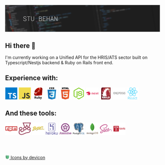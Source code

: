 <img src="./docs/Header.png">

## Hi there 👋

I'm currently working on a Unified API for the HRIS/ATS sector built on Typescript/Nestjs backend & Ruby on Rails front end.

## Experience with:

<p float="left">
<img src="https://raw.githubusercontent.com/devicons/devicon/master/icons/typescript/typescript-original.svg" height="40" width="40">
<img src="https://raw.githubusercontent.com/devicons/devicon/master/icons/javascript/javascript-original.svg" height="40" width="40">
<img src="https://raw.githubusercontent.com/devicons/devicon/master/icons/ruby/ruby-original-wordmark.svg" height="40" width="40">
<img src="https://raw.githubusercontent.com/devicons/devicon/master/icons/css3/css3-original-wordmark.svg" height="40" width="40">
<img src="https://raw.githubusercontent.com/devicons/devicon/master/icons/html5/html5-original-wordmark.svg" height="40" width="40">
<img src="https://raw.githubusercontent.com/devicons/devicon/master/icons/nodejs/nodejs-original.svg" height="40" width="40">
<img src="https://raw.githubusercontent.com/devicons/devicon/master/icons/nestjs/nestjs-plain-wordmark.svg" height="40" width "40">
<img src="https://raw.githubusercontent.com/devicons/devicon/master/icons/rails/rails-original-wordmark.svg" height="40" width="40">
<img src="https://raw.githubusercontent.com/devicons/devicon/master/icons/express/express-original-wordmark.svg" height="40" width="40">
<img src="https://raw.githubusercontent.com/devicons/devicon/master/icons/react/react-original-wordmark.svg" height="40" width="40">
</p>

## And these tools:

<p float="left">
<img src="https://raw.githubusercontent.com/devicons/devicon/master/icons/npm/npm-original-wordmark.svg" height="40" width="40">
<img src="https://raw.githubusercontent.com/devicons/devicon/master/icons/jest/jest-plain.svg" height="40" width="40">
<img src="https://raw.githubusercontent.com/devicons/devicon/master/icons/babel/babel-original.svg" height="40" width="40">
<img src="https://raw.githubusercontent.com/devicons/devicon/master/icons/heroku/heroku-original-wordmark.svg" height="40" width="40">
<img src="https://raw.githubusercontent.com/devicons/devicon/master/icons/jasmine/jasmine-plain-wordmark.svg" height="40" width="40">
<img src="https://raw.githubusercontent.com/devicons/devicon/master/icons/postgresql/postgresql-original-wordmark.svg" height="40" width="40">
<img src="https://raw.githubusercontent.com/devicons/devicon/master/icons/mongodb/mongodb-original-wordmark.svg" height="40" width="40">
<img src="https://raw.githubusercontent.com/devicons/devicon/master/icons/sass/sass-original.svg" height="40" width="40">
<img src="https://raw.githubusercontent.com/devicons/devicon/master/icons/travis/travis-plain-wordmark.svg" height="40" width="40">
</p>

<br><br>
<p float="right">
<a href="https://github.com/devicons/devicon">
<img src="https://raw.githubusercontent.com/devicons/devicon/master/icons/devicon/devicon-original-wordmark.svg" height="14" width="14"> Icons by devicon
</a>
</p>

<!--
**StuBehan/StuBehan** is a ✨ _special_ ✨ repository because its `README.md` (this file) appears on your GitHub profile.

Here are some ideas to get you started:

- 🔭 I’m currently working on ...
- 🌱 I’m currently learning ...
- 👯 I’m looking to collaborate on ...
- 🤔 I’m looking for help with ...
- 💬 Ask me about ...
- 📫 How to reach me: ...
- 😄 Pronouns: ...
- ⚡ Fun fact: ...
-->
